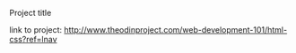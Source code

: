 Project title

link to project: http://www.theodinproject.com/web-development-101/html-css?ref=lnav
